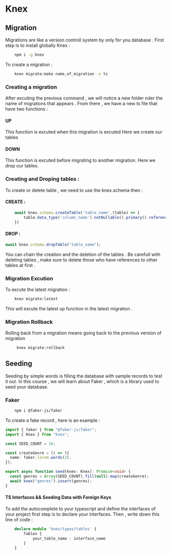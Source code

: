 # Knex

## Migration

Migrations are like a version controll system by only for you database .
First step is to install globally Knex :

```bash
    npm i -g knex
```

To create a migration :

```bash
    knex migrate:make name_of_migration -x ts
```

### Creating a migration

After excuting the previous command , we will notice a new folder nder the name of migrations that appears .
From there , we have a new ts file that have two functions :

#### UP

This function is excuted when this migration is excuted
Here we create our tables

#### DOWN

This function is excuted before migrating to another migration.
Here we drop our tables.

### Creating and Droping tables :

To create or delete table , we need to use the knex.schema then :

#### CREATE :

```typescript
    await knex.schema.createTable('table_name',(table) => {
        table.data_type('column_name').notNullable().primary().references() . . .
    })
```

#### DROP :

```ts
await knex.schema.dropTable("table_name");
```

You can chain the creation and the deletion of the tables .
Be carefull with deleting tables , make sure to delete those who have references to other tables at first .

### Migration Excution

To excute the latest migration :

```bash
    knex migrate:latest
```

This will excute the latest up function in the latest migration .

### Migration Rollback

Rolling back from a migration means going back to the previous version of migration

```bash
     knex migrate:rollback
```

## Seeding

Seeding by simple words is filling the database with sample records to test it out.
In this course , we will learn about Faker , which is a library used to seed your database.

### Faker

```bash
    npm i @faker-js/faker
```

To create a fake record , here is an example :

```ts
import { faker } from "@faker-js/faker";
import { Knex } from "knex";

const SEED_COUNT = 10;

const createGenre = () => ({
  name: faker.lorem.words(2),
});

export async function seed(knex: Knex): Promise<void> {
  const genres = Array(SEED_COUNT).fill(null).map(createGenre);
  await knex("genres").insert(genres);
}
```

#### TS Interfaces && Seeding Data with Foreign Keys

To add the autocomplete to your typescript and define the interfaces of your project first step is to declare your interfaces.
Then , write down this line of code :

```ts
    declare module 'knex/types/tables' {
        Tables {
            your_table_name : interface_name
        }
    }
```
